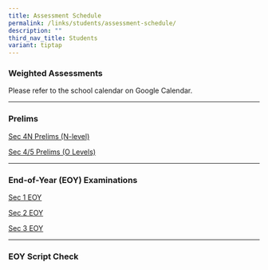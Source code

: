 ```yaml
---
title: Assessment Schedule
permalink: /links/students/assessment-schedule/
description: ""
third_nav_title: Students
variant: tiptap
---
```

<h3>Weighted Assessments</h3>
<p>Please refer to the school calendar on Google Calendar.</p>
<hr>
<h3>Prelims</h3>
<p><a href="/files/Assessment/Sec_4N_Prelim_Exam_TT_2025.pdf" rel="noopener nofollow" target="_blank">Sec 4N Prelims (N-level)</a>
</p>
<p><a href="/files/Broadrick_Sec_4___5_O_Prelim_Exam_TT_2025_version_4_dd_18_Jul.pdf" rel="noopener nofollow" target="_blank">Sec 4/5 Prelims (O Levels)</a>
</p>
<hr>
<h3>End-of-Year (EOY) Examinations</h3>
<p><a href="/files/Assessment/2025_Broadrick_Sec_1_EOY_Exam_dd_26_Aug.pdf" rel="noopener nofollow" target="_blank">Sec 1 EOY</a>
</p>
<p><a href="/files/Assessment/2025_Broadrick_Sec_2_EOY_Exam_dd_26_Aug.pdf" rel="noopener nofollow" target="_blank">Sec 2 EOY</a>
</p>
<p><a href="/files/Assessment/2025_Broadrick_Sec_3_EOY_Exam_Ver_2_dd_28_Aug.pdf" rel="noopener noreferrer nofollow" target="_blank">Sec 3 EOY</a>
</p>
<hr>
<h3>EOY Script Check</h3>
<p></p>
<p></p>